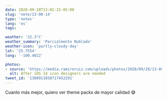 ```yaml
---
date: 2020-09-28T13:02:22-05:00
slug: 'note/13-00-14'
type: 'notes'
lang: 'es'
tags:

weather: '22.3°C'
weather_summary: 'Parcialmente Nublado'
weather-icon: 'partly-cloudy-day'
lat: '25.7554'
long: '-100.4022'

photos:
- source: 'https://media.ramiroruiz.com/uploads/photos/2020/09/28/13-00-14/after-ios-14-icon-designers-are-needed.jpeg'
  alt: After iOS 14 icon designers are needed
tweet_id: '1308911038717452291'
---
```

Cuanto más mejor, quiero ver theme packs de mayor calidad 😅 